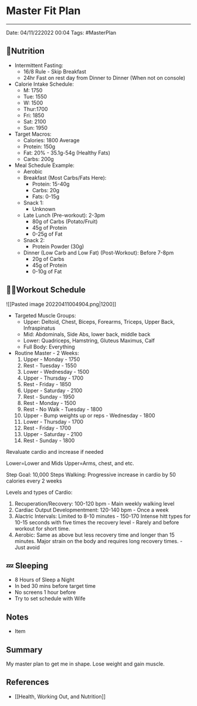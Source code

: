 # Master Fit Plan
---
Date: 04/11/222022 00:04
Tags: #MasterPlan


## 🥗Nutrition
* Intermittent Fasting:
	* 16/8 Rule - Skip Breakfast
	* 24hr Fast on rest day from Dinner to Dinner (When not on console) 
* Calorie Intake Schedule:
	* M: 1750
	* Tue: 1550
	* W: 1500
	* Thur:1700
	* Fri: 1850
	* Sat: 2100
	* Sun: 1950
* Target Macros:
	* Calories: 1800 Average
	* Protein: 150g
	* Fat: 20% - 35.1g-54g (Healthy Fats)
	* Carbs: 200g
* Meal Schedule Example: 
	* Aerobic 
	* Breakfast (Most Carbs/Fats Here): 
		* Protein: 15-40g
		* Carbs: 20g 
		* Fats: 0-15g
	* Snack 1: 
		* Unknown
	* Late Lunch (Pre-workout): 2-3pm
		* 80g of Carbs (Potato/Fruit)
		* 45g of Protein
		* 0-25g of Fat
	* Snack 2: 
		* Protein Powder (30g)
	* Dinner (Low Carb and Low Fat) (Post-Workout): Before 7-8pm
		* 20g of Carbs
		* 45g of Protein
		* 0-10g of Fat

## 🏋️‍♂️Workout Schedule
![[Pasted image 20220411004904.png|1200]]
* Targeted Muscle Groups:
	* Upper: Deltoid, Chest, Biceps, Forearms, Triceps, Upper Back, Infraspinatus
	* Mid: Abdominals, Side Abs, lower back, middle back
	* Lower: Quadriceps, Hamstring, Gluteus Maximus, Calf
	* Full Body: Everything
* Routine Master - 2 Weeks:
	1. Upper - Monday - 1750
	2. Rest - Tuesday - 1550
	3. Lower - Wednesday - 1500
	4. Upper - Thursday - 1700
	5. Rest - Friday - 1850
	6. Upper - Saturday - 2100
	7. Rest - Sunday - 1950
	8. Rest - Monday - 1500
	9. Rest - No Walk - Tuesday - 1800
	10. Upper - Bump weights up or reps - Wednesday - 1800
	11. Lower - Thursday - 1700
	12. Rest - Friday - 1700
	13. Upper - Saturday - 2100
	14. Rest - Sunday - 1800

Revaluate cardio and increase if needed

Lower=Lower and Mids
Upper=Arms, chest, and etc.

Step Goal: 10,000 Steps
Walking: Progressive increase in cardio by 50 calories every 2 weeks

Levels and types of Cardio:
1. Recuperation/Recovery: 100-120 bpm - Main weekly walking level
2. Cardiac Output Developmentment: 120-140 bpm - Once a week
3. Alactric Intervals: Limited to 8-10 minutes - 150-170 Intense hitt types for 10-15 seconds with five times the recovery level - Rarely and before workout for short time.
4. Aerobic: Same as above but less recovery time and longer than 15 minutes. Major strain on the body and requires long recovery times. - Just avoid



## 💤 Sleeping
* 8 Hours of Sleep a Night
* In bed 30 mins before target time
* No screens 1 hour before
* Try to set schedule with Wife

## Notes
- Item

## Summary
My master plan to get me in shape. Lose weight and gain muscle.

## References
- [[Health, Working Out, and Nutrition]]
